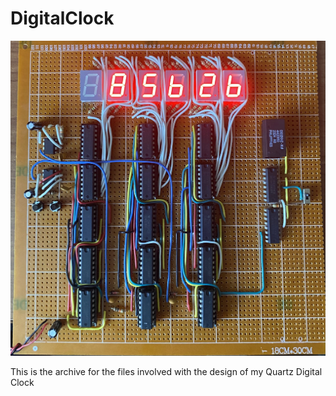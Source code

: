 # DigitalClock

![](https://github.com/typicaltaco116/DigitalClock/blob/main/FinishedClock.jpg?raw=true)


This is the archive for the files involved with the design of my Quartz Digital Clock
